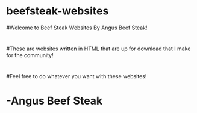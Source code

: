 # beefsteak-websites
#Welcome to Beef Steak Websites By Angus Beef Steak!
#
#These are websites written in HTML that are up for download that I make for the community!
#
#Feel free to do whatever you want with these websites!
#
#   -Angus Beef Steak
